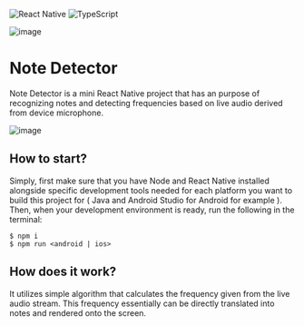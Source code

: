 ![React Native](https://img.shields.io/badge/react_native-%2320232a.svg?style=for-the-badge&logo=react&logoColor=%2361DAFB)
![TypeScript](https://img.shields.io/badge/typescript-%23007ACC.svg?style=for-the-badge&logo=typescript&logoColor=white)

![image](https://github.com/user-attachments/assets/ff1b5258-1b3a-4746-91dc-76dac75934e5)

# Note Detector

Note Detector is a mini React Native project that has an purpose of recognizing notes and detecting frequencies based on live audio derived from device microphone.

![image](https://github.com/user-attachments/assets/81c46f48-c82c-406b-a4c0-2d0748a7673c)

## How to start?

Simply, first make sure that you have Node and React Native installed alongside specific development tools needed for each platform you want to build this project for ( Java and Android Studio for Android for example ). Then, when your development environment is ready, run the following in the terminal:

```
$ npm i
$ npm run <android | ios>
```

## How does it work?

It utilizes simple algorithm that calculates the frequency given from the live audio stream. This frequency essentially can be directly translated into notes and rendered onto the screen.
